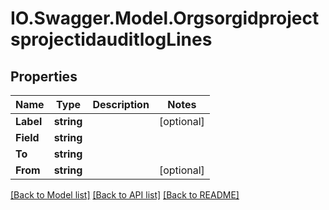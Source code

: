 # IO.Swagger.Model.OrgsorgidprojectsprojectidauditlogLines
## Properties

Name | Type | Description | Notes
------------ | ------------- | ------------- | -------------
**Label** | **string** |  | [optional] 
**Field** | **string** |  | 
**To** | **string** |  | 
**From** | **string** |  | [optional] 

[[Back to Model list]](../README.md#documentation-for-models) [[Back to API list]](../README.md#documentation-for-api-endpoints) [[Back to README]](../README.md)


